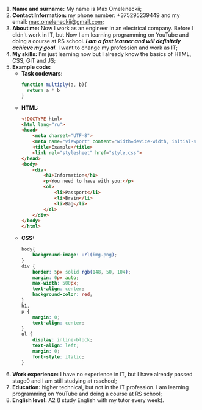 1. **Name and surname:** My name is Max Omeleneckii;
2. **Contact Information:** my phone number: +375295239449 and my email: [max.omeleneckii@gmail.com](gmail.com);
3. **About me:** Now I work as an engineer in an electrical company. Before I didn't work in IT, but Now I am learning programming on YouTube and doing a course at RS school. **_I am a fast learner and will definitely achieve my goal._** I want to change my profession and work as IT;
4. **My skills:** I'm just learning now but I already know the basics of HTML, CSS, GIT and JS;
5. **Example code:**
    - **Task codewars:**
        ```js
        function multiply(a, b){
          return a * b
        }
        ```
    - **HTML:**
        ```html
        <!DOCTYPE html>
        <html lang="ru">
        <head>
            <meta charset="UTF-8">
            <meta name="viewport" content="width=device-width, initial-scale=1.0">
            <title>Example</title>
            <link rel="stylesheet" href="style.css">
        </head>
        <body>
            <div>
                <h1>Information</h1>
                <p>You need to have with you:</p>
                <ol>
                    <li>Passport</li>
                    <li>Brain</li>
                    <li>Bag</li>
                </ol>
            </div>
        </body>
        </html>
        ```
    - **CSS:**
        ```css
        body{
            background-image: url(img.png);
        }
        div {
            border: 5px solid rgb(148, 50, 104);
            margin: 0px auto;
            max-width: 500px;
            text-align: center;
            background-color: red;
        }
        h1,
        p {
            margin: 0;
            text-align: center;
        }
        ol {
            display: inline-block;
            text-align: left;
            margin: 0;
            font-style: italic;
        }
        ```
6. **Work experience:** I have no experience in IT, but I have already passed stage0 and I am still studying at rsschool;
7. **Education:** higher technical, but not in the IT profession. I am learning programming on YouTube and doing a course at RS school;
8. **English level:** A2 (I study English with my tutor every week).